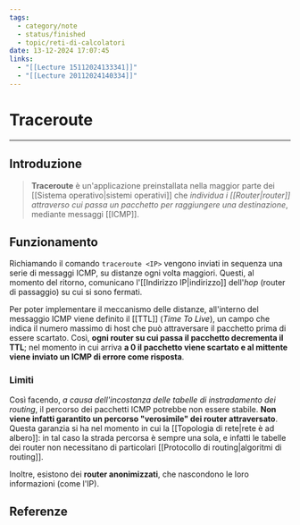 ```yaml
---
tags:
  - category/note
  - status/finished
  - topic/reti-di-calcolatori
date: 13-12-2024 17:07:45
links:
  - "[[Lecture 15112024133341]]"
  - "[[Lecture 20112024140334]]"
---
```

# Traceroute
---
## Introduzione
> **Traceroute** è un'applicazione preinstallata nella maggior parte dei [[Sistema operativo|sistemi operativi]] che _individua i [[Router|router]] attraverso cui passa un pacchetto per raggiungere una destinazione_, mediante messaggi [[ICMP]].

## Funzionamento
Richiamando il comando `traceroute <IP>` vengono inviati in sequenza una serie di messaggi ICMP, su distanze ogni volta maggiori. Questi, al momento del ritorno, comunicano l'[[Indirizzo IP|indirizzo]] dell'_hop_ (router di passaggio) su cui si sono fermati.

Per poter implementare il meccanismo delle distanze, all'interno del messaggio ICMP viene definito il [[TTL]] (_Time To Live_), un campo che indica il numero massimo di host che può attraversare il pacchetto prima di essere scartato. Così, **ogni router su cui passa il pacchetto decrementa il TTL**; nel momento in cui arriva **a 0 il pacchetto viene scartato e al mittente viene inviato un ICMP di errore come risposta**.

### Limiti
Così facendo, _a causa dell'incostanza delle tabelle di instradamento dei routing_, il percorso dei pacchetti ICMP potrebbe non essere stabile. **Non viene infatti garantito un percorso "verosimile" dei router attraversato**. Questa garanzia si ha nel momento in cui la [[Topologia di rete|rete è ad albero]]: in tal caso la strada percorsa è sempre una sola, e infatti le tabelle dei router non necessitano di particolari [[Protocollo di routing|algoritmi di routing]].

Inoltre, esistono dei **router anonimizzati**, che nascondono le loro informazioni (come l'IP).

## Referenze
